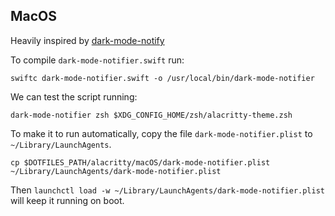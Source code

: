 ## MacOS

Heavily inspired by [dark-mode-notify](https://github.com/bouk/dark-mode-notify)

To compile `dark-mode-notifier.swift` run:

```shell
swiftc dark-mode-notifier.swift -o /usr/local/bin/dark-mode-notifier
```

We can test the script running:
```
dark-mode-notifier zsh $XDG_CONFIG_HOME/zsh/alacritty-theme.zsh
```

To make it to run automatically, copy the file `dark-mode-notifier.plist` to `~/Library/LaunchAgents`.
```
cp $DOTFILES_PATH/alacritty/macOS/dark-mode-notifier.plist ~/Library/LaunchAgents/dark-mode-notifier.plist
```

Then `launchctl load -w ~/Library/LaunchAgents/dark-mode-notifier.plist` will keep it running on boot.
